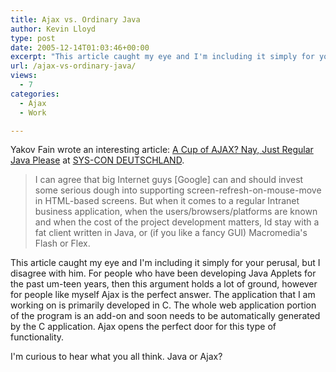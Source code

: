```yaml
---
title: Ajax vs. Ordinary Java
author: Kevin Lloyd
type: post
date: 2005-12-14T01:03:46+00:00
excerpt: "This article caught my eye and I'm including it simply for your perusal, but I disagree with him.  For people who have been developing Java Applets for the past um-teen years, then this argument holds a lot of ground, however for people like myself Ajax is the perfect answer.  The application that I am working on is primarily developed in C.  The whole web application portion of the program is an add-on and soon needs to be automatically generated by the C application.  Ajax opens the perfect door for this type of functionality."
url: /ajax-vs-ordinary-java/
views:
  - 7
categories:
  - Ajax
  - Work

---
```

Yakov Fain wrote an interesting article: [A Cup of AJAX? Nay, Just Regular Java Please][1] at [SYS-CON DEUTSCHLAND][1].

> I can agree that big Internet guys [Google] can and should invest some serious dough into supporting screen-refresh-on-mouse-move in HTML-based screens. But when it comes to a regular Intranet business application, when the users/browsers/platforms are known and when the cost of the project development matters, Id stay with a fat client written in Java, or (if you like a fancy GUI) Macromedia's Flash or Flex.

This article caught my eye and I'm including it simply for your perusal, but I disagree with him. For people who have been developing Java Applets for the past um-teen years, then this argument holds a lot of ground, however for people like myself Ajax is the perfect answer. The application that I am working on is primarily developed in C. The whole web application portion of the program is an add-on and soon needs to be automatically generated by the C application. Ajax opens the perfect door for this type of functionality.

I'm curious to hear what you all think. Java or Ajax?

 [1]: http://de.sys-con.com/read/163229.htm